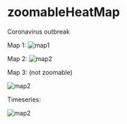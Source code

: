 # zoomableHeatMap
Coronavirus outbreak

Map 1:
![map1](https://github.com/dizzySummer/zoomableHeatMap/blob/master/1.png?raw=true)


Map 2:
![map2](https://github.com/dizzySummer/zoomableHeatMap/blob/master/2.png?raw=true)

Map 3: (not zoomable)

![map2](https://github.com/dizzySummer/zoomableHeatMap/blob/master/3.png?raw=true)

Timeseries: 

![map2](https://github.com/dizzySummer/zoomableHeatMap/blob/master/4.png?raw=true)

